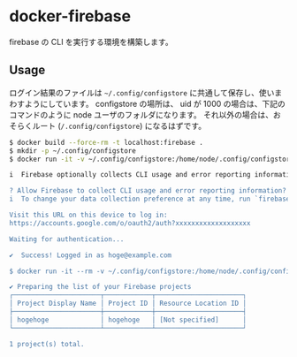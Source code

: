 # docker-firebase

firebase の CLI を実行する環境を構築します。

## Usage

ログイン結果のファイルは `~/.config/configstore` に共通して保存し、使いまわすようにしています。
configstore の場所は、 uid が 1000 の場合は、下記のコマンドのように node ユーザのフォルダになります。
それ以外の場合は、おそらくルート (`/.config/configstore`) になるはずです。

```sh
$ docker build --force-rm -t localhost:firebase .
$ mkdir -p ~/.config/configstore
$ docker run -it -v ~/.config/configstore:/home/node/.config/configstore:rw -p 9005:9005 -u $(id -u):$(id -g) iimuz:firebase firebase login

i  Firebase optionally collects CLI usage and error reporting information to help improve our products. Data is collected in accordance with Google's privacy policy (https://policies.google.com/privacy) and is not used to identify you.

? Allow Firebase to collect CLI usage and error reporting information? Yes
i  To change your data collection preference at any time, run `firebase logout` and log in again.

Visit this URL on this device to log in:
https://accounts.google.com/o/oauth2/auth?xxxxxxxxxxxxxxxxxxx

Waiting for authentication...

✔  Success! Logged in as hoge@example.com

$ docker run -it --rm -v ~/.config/configstore:/home/node/.config/configstore:rw -p 9005:9005 -u $(id -u):$(id -g) iimuz:firebase firebase projects:list

✔ Preparing the list of your Firebase projects
┌──────────────────────┬────────────┬──────────────────────┐
│ Project Display Name │ Project ID │ Resource Location ID │
├──────────────────────┼────────────┼──────────────────────┤
│ hogehoge             │ hogehoge   │ [Not specified]      │
└──────────────────────┴────────────┴──────────────────────┘

1 project(s) total.
```


